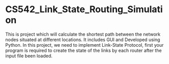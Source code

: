 # CS542_Link_State_Routing_Simulation
This is project which will calculate the shortest path between the network nodes situated at different locations. It includes GUI and Developed using Python. In this project, we need to implement Link-State Protocol, first your program is required to create the state of the links by each router after the input file been loaded. 
